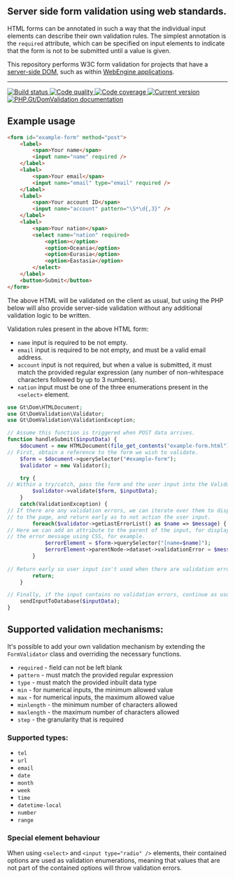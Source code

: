 Server side form validation using web standards.
------------------------------------------------

HTML forms can be annotated in such a way that the individual input elements can describe their own validation rules. The simplest annotation is the `required` attribute, which can be specified on input elements to indicate that the form is not to be submitted until a value is given.

This repository performs W3C form validation for projects that have a [server-side DOM][dom], such as within [WebEngine applications][webengine].

***

<a href="https://github.com/PhpGt/DomValidation/actions" target="_blank">
	<img src="https://badge.status.php.gt/domvalidation-build.svg" alt="Build status" />
</a>
<a href="https://app.codacy.com/gh/PhpGt/DomValidation" target="_blank">
	<img src="https://badge.status.php.gt/domvalidation-quality.svg" alt="Code quality" />
</a>
<a href="https://app.codecov.io/gh/PhpGt/DomValidation" target="_blank">
	<img src="https://badge.status.php.gt/domvalidation-coverage.svg" alt="Code coverage" />
</a>
<a href="https://packagist.org/packages/PhpGt/DomValidation" target="_blank">
	<img src="https://badge.status.php.gt/domvalidation-version.svg" alt="Current version" />
</a>
<a href="http://www.php.gt/domvalidation" target="_blank">
	<img src="https://badge.status.php.gt/domvalidation-docs.svg" alt="PHP.Gt/DomValidation documentation" />
</a>

## Example usage

```html
<form id="example-form" method="post">
	<label>
		<span>Your name</span>
		<input name="name" required />
	</label>
	<label>
		<span>Your email</span>
		<input name="email" type="email" required />
	</label>
	<label>
		<span>Your account ID</span>
		<input name="account" pattern="\S*\d{,3}" />
	</label>
	<label>
		<span>Your nation</span>
		<select name="nation" required>
			<option></option>
			<option>Oceania</option>
			<option>Eurasia</option>
			<option>Eastasia</option>
		</select>
	</label>
	<button>Submit</button>
</form>
```

The above HTML will be validated on the client as usual, but using the PHP below will also provide server-side validation without any additional validation logic to be written.

Validation rules present in the above HTML form:

+ `name` input is required to be not empty.
+ `email` input is required to be not empty, and must be a valid email address.
+ `account` input is not required, but when a value is submitted, it must match the provided regular expression (any number of non-whitespace characters followed by up to 3 numbers).
+ `nation` input must be one of the three enumerations present in the `<select>` element.

```php
use Gt\Dom\HTMLDocument;
use Gt\DomValidation\Validator;
use Gt\DomValidation\ValidationException;

// Assume this function is triggered when POST data arrives.
function handleSubmit($inputData) {
	$document = new HTMLDocument(file_get_contents("example-form.html"));
// First, obtain a reference to the form we wish to validate.
	$form = $document->querySelector("#example-form");
	$validator = new Validator();

	try {
// Within a try/catch, pass the form and the user input into the Validator.
		$validator->validate($form, $inputData);
	}
	catch(ValidationException) {
// If there are any validation errors, we can iterate over them to display
// to the page, and return early as to not action the user input.
		foreach($validator->getLastErrorList() as $name => $message) {
// Here we can add an attribute to the parent of the input, for displaying
// the error message using CSS, for example.
			$errorElement = $form->querySelector("[name=$name]");
			$errorElement->parentNode->dataset->validationError = $message;
		}
        
// Return early so user input isn't used when there are validation errors. 
		return;
	}

// Finally, if the input contains no validation errors, continue as usual.
	sendInputToDatabase($inputData);
}
```

## Supported validation mechanisms:

It's possible to add your own validation mechanism by extending the `FormValidator` class and overriding the necessary functions.

+ `required` - field can not be left blank
+ `pattern` - must match the provided regular expression
+ `type` - must match the provided inbuilt data type
+ `min` - for numerical inputs, the minimum allowed value
+ `max` - for numerical inputs, the maximum allowed value
+ `minlength` - the minimum number of characters allowed
+ `maxlength` - the maximum number of characters allowed
+ `step` - the granularity that is required

### Supported types:

+ `tel`
+ `url`
+ `email`
+ `date`
+ `month`
+ `week`
+ `time`
+ `datetime-local`
+ `number`
+ `range`

### Special element behaviour

When using `<select>` and `<input type="radio" />` elements, their contained options are used as validation enumerations, meaning that values that are not part of the contained options will throw validation errors.

[dom]: https://www.php.gt/dom
[webengine]: https://www.php.gt/webengine
